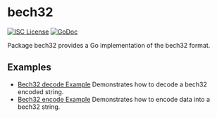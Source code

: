 bech32
==========

[![ISC License](http://img.shields.io/badge/license-ISC-blue.svg)](https://choosealicense.com/licenses/isc/)
[![GoDoc](https://godoc.org/github.com/kasv2/kasv2d/util/bech32?status.png)](http://godoc.org/github.com/kasv2/kasv2d/util/bech32)

Package bech32 provides a Go implementation of the bech32 format.

## Examples

* [Bech32 decode Example](http://godoc.org/github.com/kasv2/kasv2d/util/bech32#example-Bech32Decode)
  Demonstrates how to decode a bech32 encoded string.
* [Bech32 encode Example](http://godoc.org/github.com/kasv2/kasv2d/util/bech32#example-BechEncode)
  Demonstrates how to encode data into a bech32 string.

